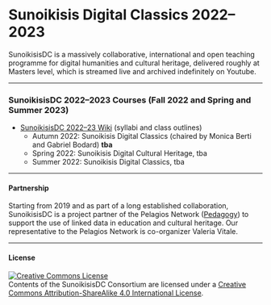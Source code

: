 # Sunoikisis Digital Classics 2022–2023

SunoikisisDC is a massively collaborative, international and open teaching programme for digital humanities and cultural heritage, delivered roughly at Masters level, which is streamed live and archived indefinitely on Youtube.

***
### SunoikisisDC 2022–2023 Courses (Fall 2022 and Spring and Summer 2023)

* [SunoikisisDC 2022–23 Wiki](https://github.com/SunoikisisDC/SunoikisisDC-2022-2023/wiki) (syllabi and class outlines)
   * Autumn 2022: Sunoikisis Digital Classics <!--(Autumn-2022-Sunoikisis-DC)--> (chaired by Monica Berti and Gabriel Bodard) **tba**
   * Spring 2022: Sunoikisis Digital Cultural Heritage, tba
   * Summer 2022: Sunoikisis Digital Classics, tba

***
#### Partnership
Starting from 2019 and as part of a long established collaboration, SunoikisisDC is a project partner of the Pelagios Network ([Pedagogy](https://pelagios.org/activities/pedagogy/)) to support the use of linked data in education and cultural heritage. Our representative to the Pelagios Network is co-organizer Valeria Vitale.

***
#### License

<a rel="license" href="http://creativecommons.org/licenses/by-sa/4.0/"><img alt="Creative Commons License" style="border-width:0" src="https://i.creativecommons.org/l/by-sa/4.0/88x31.png" /></a><br />Contents of the SunoikisisDC Consortium are licensed under a <a rel="license" href="http://creativecommons.org/licenses/by-sa/4.0/">Creative Commons Attribution-ShareAlike 4.0 International License</a>.
